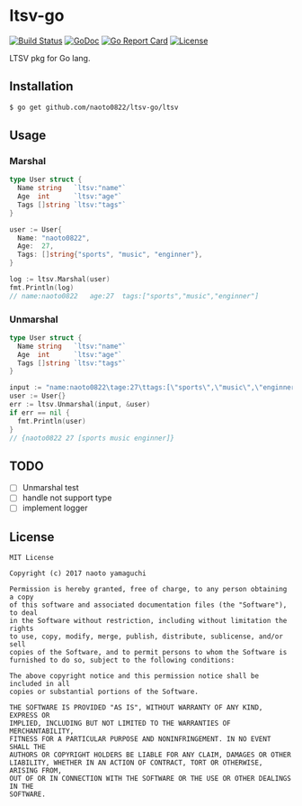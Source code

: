 # ltsv-go

[![Build Status](https://travis-ci.org/naoto0822/ltsv-go.svg?branch=master)](https://travis-ci.org/naoto0822/ltsv-go)
[![GoDoc](https://godoc.org/github.com/naoto0822/ltsv-go/ltsv?status.svg)](https://godoc.org/github.com/naoto0822/ltsv-go/ltsv)
[![Go Report Card](https://goreportcard.com/badge/github.com/naoto0822/ltsv-go)](https://goreportcard.com/report/github.com/naoto0822/ltsv-go)
[![License](https://img.shields.io/badge/license-MIT-green.svg?style=flat)](https://github.com/naoto0822/ltsv-go/blob/master/LICENSE.txt)

LTSV pkg for Go lang.

## Installation

```sh
$ go get github.com/naoto0822/ltsv-go/ltsv
```

## Usage

### Marshal

```go
type User struct {
  Name string   `ltsv:"name"`
  Age  int      `ltsv:"age"`
  Tags []string `ltsv:"tags"`
}

user := User{
  Name: "naoto0822",
  Age:  27,
  Tags: []string{"sports", "music", "enginner"},
}

log := ltsv.Marshal(user)
fmt.Println(log)
// name:naoto0822	age:27	tags:["sports","music","enginner"]
```

### Unmarshal

```go
type User struct {
  Name string   `ltsv:"name"`
  Age  int      `ltsv:"age"`
  Tags []string `ltsv:"tags"`
}

input := "name:naoto0822\tage:27\ttags:[\"sports\",\"music\",\"enginner\"]"
user := User{}
err := ltsv.Unmarshal(input, &user)
if err == nil {
  fmt.Println(user)
}
// {naoto0822 27 [sports music enginner]}
```

## TODO

- [ ] Unmarshal test
- [ ] handle not support type
- [ ] implement logger

## License

```
MIT License

Copyright (c) 2017 naoto yamaguchi

Permission is hereby granted, free of charge, to any person obtaining a copy
of this software and associated documentation files (the "Software"), to deal
in the Software without restriction, including without limitation the rights
to use, copy, modify, merge, publish, distribute, sublicense, and/or sell
copies of the Software, and to permit persons to whom the Software is
furnished to do so, subject to the following conditions:

The above copyright notice and this permission notice shall be included in all
copies or substantial portions of the Software.

THE SOFTWARE IS PROVIDED "AS IS", WITHOUT WARRANTY OF ANY KIND, EXPRESS OR
IMPLIED, INCLUDING BUT NOT LIMITED TO THE WARRANTIES OF MERCHANTABILITY,
FITNESS FOR A PARTICULAR PURPOSE AND NONINFRINGEMENT. IN NO EVENT SHALL THE
AUTHORS OR COPYRIGHT HOLDERS BE LIABLE FOR ANY CLAIM, DAMAGES OR OTHER
LIABILITY, WHETHER IN AN ACTION OF CONTRACT, TORT OR OTHERWISE, ARISING FROM,
OUT OF OR IN CONNECTION WITH THE SOFTWARE OR THE USE OR OTHER DEALINGS IN THE
SOFTWARE.
```
